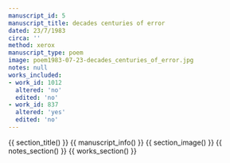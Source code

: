 ```yaml
---
manuscript_id: 5
manuscript_title: decades centuries of error
dated: 23/7/1983
circa: ''
method: xerox
manuscript_type: poem
image: poem1983-07-23-decades_centuries_of_error.jpg
notes: null
works_included:
- work_id: 1012
  altered: 'no'
  edited: 'no'
- work_id: 837
  altered: 'yes'
  edited: 'no'
---
```


{{ section_title() }}
{{ manuscript_info() }}
{{ section_image() }}
{{ notes_section() }}
{{ works_section() }}
